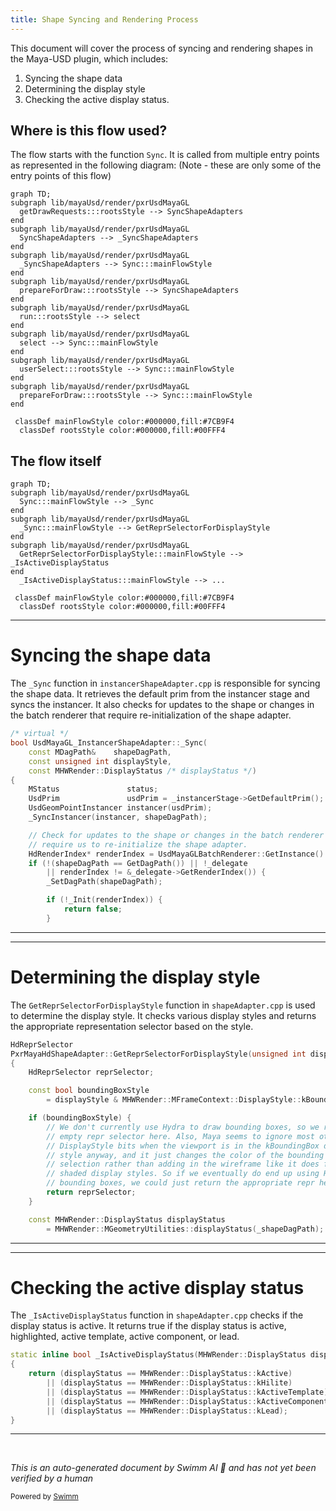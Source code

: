 ```yaml
---
title: Shape Syncing and Rendering Process
---
```

This document will cover the process of syncing and rendering shapes in the Maya-USD plugin, which includes:

1. Syncing the shape data
2. Determining the display style
3. Checking the active display status.

## Where is this flow used?

The flow starts with the function `Sync`. It is called from multiple entry points as represented in the following diagram: (Note - these are only some of the entry points of this flow)

```mermaid
graph TD;
subgraph lib/mayaUsd/render/pxrUsdMayaGL
  getDrawRequests:::rootsStyle --> SyncShapeAdapters
end
subgraph lib/mayaUsd/render/pxrUsdMayaGL
  SyncShapeAdapters --> _SyncShapeAdapters
end
subgraph lib/mayaUsd/render/pxrUsdMayaGL
  _SyncShapeAdapters --> Sync:::mainFlowStyle
end
subgraph lib/mayaUsd/render/pxrUsdMayaGL
  prepareForDraw:::rootsStyle --> SyncShapeAdapters
end
subgraph lib/mayaUsd/render/pxrUsdMayaGL
  run:::rootsStyle --> select
end
subgraph lib/mayaUsd/render/pxrUsdMayaGL
  select --> Sync:::mainFlowStyle
end
subgraph lib/mayaUsd/render/pxrUsdMayaGL
  userSelect:::rootsStyle --> Sync:::mainFlowStyle
end
subgraph lib/mayaUsd/render/pxrUsdMayaGL
  prepareForDraw:::rootsStyle --> Sync:::mainFlowStyle
end

 classDef mainFlowStyle color:#000000,fill:#7CB9F4
  classDef rootsStyle color:#000000,fill:#00FFF4
```

## The flow itself

```mermaid
graph TD;
subgraph lib/mayaUsd/render/pxrUsdMayaGL
  Sync:::mainFlowStyle --> _Sync
end
subgraph lib/mayaUsd/render/pxrUsdMayaGL
  _Sync:::mainFlowStyle --> GetReprSelectorForDisplayStyle
end
subgraph lib/mayaUsd/render/pxrUsdMayaGL
  GetReprSelectorForDisplayStyle:::mainFlowStyle --> _IsActiveDisplayStatus
end
  _IsActiveDisplayStatus:::mainFlowStyle --> ...

 classDef mainFlowStyle color:#000000,fill:#7CB9F4
  classDef rootsStyle color:#000000,fill:#00FFF4
```

<SwmSnippet path="/lib/mayaUsd/render/pxrUsdMayaGL/instancerShapeAdapter.cpp" line="202">

---

# Syncing the shape data

The `_Sync` function in `instancerShapeAdapter.cpp` is responsible for syncing the shape data. It retrieves the default prim from the instancer stage and syncs the instancer. It also checks for updates to the shape or changes in the batch renderer that require re-initialization of the shape adapter.

```c++
/* virtual */
bool UsdMayaGL_InstancerShapeAdapter::_Sync(
    const MDagPath&    shapeDagPath,
    const unsigned int displayStyle,
    const MHWRender::DisplayStatus /* displayStatus */)
{
    MStatus               status;
    UsdPrim               usdPrim = _instancerStage->GetDefaultPrim();
    UsdGeomPointInstancer instancer(usdPrim);
    _SyncInstancer(instancer, shapeDagPath);

    // Check for updates to the shape or changes in the batch renderer that
    // require us to re-initialize the shape adapter.
    HdRenderIndex* renderIndex = UsdMayaGLBatchRenderer::GetInstance().GetRenderIndex();
    if (!(shapeDagPath == GetDagPath()) || !_delegate
        || renderIndex != &_delegate->GetRenderIndex()) {
        _SetDagPath(shapeDagPath);

        if (!_Init(renderIndex)) {
            return false;
        }
```

---

</SwmSnippet>

<SwmSnippet path="/lib/mayaUsd/render/pxrUsdMayaGL/shapeAdapter.cpp" line="195">

---

# Determining the display style

The `GetReprSelectorForDisplayStyle` function in `shapeAdapter.cpp` is used to determine the display style. It checks various display styles and returns the appropriate representation selector based on the style.

```c++
HdReprSelector
PxrMayaHdShapeAdapter::GetReprSelectorForDisplayStyle(unsigned int displayStyle) const
{
    HdReprSelector reprSelector;

    const bool boundingBoxStyle
        = displayStyle & MHWRender::MFrameContext::DisplayStyle::kBoundingBox;

    if (boundingBoxStyle) {
        // We don't currently use Hydra to draw bounding boxes, so we return an
        // empty repr selector here. Also, Maya seems to ignore most other
        // DisplayStyle bits when the viewport is in the kBoundingBox display
        // style anyway, and it just changes the color of the bounding box on
        // selection rather than adding in the wireframe like it does for
        // shaded display styles. So if we eventually do end up using Hydra for
        // bounding boxes, we could just return the appropriate repr here.
        return reprSelector;
    }

    const MHWRender::DisplayStatus displayStatus
        = MHWRender::MGeometryUtilities::displayStatus(_shapeDagPath);
```

---

</SwmSnippet>

<SwmSnippet path="/lib/mayaUsd/render/pxrUsdMayaGL/shapeAdapter.cpp" line="85">

---

# Checking the active display status

The `_IsActiveDisplayStatus` function in `shapeAdapter.cpp` checks if the display status is active. It returns true if the display status is active, highlighted, active template, active component, or lead.

```c++
static inline bool _IsActiveDisplayStatus(MHWRender::DisplayStatus displayStatus)
{
    return (displayStatus == MHWRender::DisplayStatus::kActive)
        || (displayStatus == MHWRender::DisplayStatus::kHilite)
        || (displayStatus == MHWRender::DisplayStatus::kActiveTemplate)
        || (displayStatus == MHWRender::DisplayStatus::kActiveComponent)
        || (displayStatus == MHWRender::DisplayStatus::kLead);
}
```

---

</SwmSnippet>

&nbsp;

*This is an auto-generated document by Swimm AI 🌊 and has not yet been verified by a human*

<SwmMeta version="3.0.0" repo-id="Z2l0aHViJTNBJTNBbWF5YS11c2QlM0ElM0FnaWxhZG5hdm90" repo-name="maya-usd" doc-type="flows"><sup>Powered by [Swimm](/)</sup></SwmMeta>
